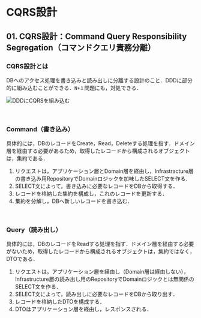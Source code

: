 # CQRS設計

## 01. CQRS設計：Command Query Responsibility Segregation（コマンドクエリ責務分離）

### CQRS設計とは

DBへのアクセス処理を書き込みと読み出しに分離する設計のこと．DDDに部分的に組み込むことができる．```N+１```問題にも，対処できる．

![DDDにCQRSを組み込む](https://raw.githubusercontent.com/Hiroki-IT/tech-notebook/master/images/DDDにCQRSを組み込む.png)

<br>

### Command（書き込み）

具体的には，DBのレコードをCreate，Read，Deleteする処理を指す．ドメイン層を経由する必要があるため，取得したレコードから構成されるオブジェクトは，集約である．

1. リクエストは，アプリケーション層とDomain層を経由し，Infrastracture層の書き込み用RepositoryでDomainロジックを加味したSELECT文を作る．
2. SELECT文によって，書き込みに必要なレコードをDBから取得する．
3. レコードを格納した集約を構成し，これのレコードを更新する．
4. 集約を分解し，DBへ新しいレコードを書き込む．

<br>

### Query（読み出し）

具体的には，DBのレコードをReadする処理を指す．ドメイン層を経由する必要がないため，取得したレコードから構成されるオブジェクトは，集約ではなく，DTOである．

1. リクエストは，アプリケーション層を経由し（Domain層は経由しない），Infrastructure層の読み出し用のRepositoryでDomainロジックとは無関係のSELECT文を作る．
2. SELECT文によって，読み出しに必要なレコードをDBから取り出す．
3. レコードを格納したDTOを構成する．
4. DTOはアプリケーション層を経由し，レスポンスされる．